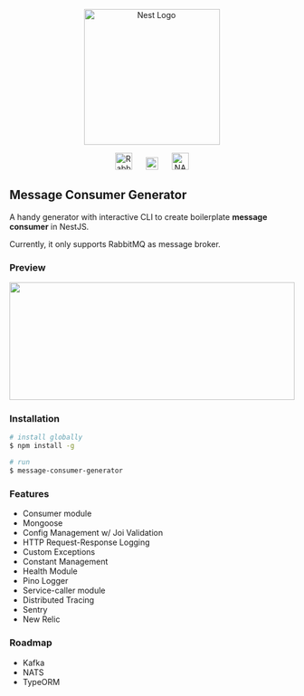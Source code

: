 <p align="center">
  <a href="http://nestjs.com/" target="blank"><img src="https://nestjs.com/img/logo_text.svg" width="240" alt="Nest Logo" /></a>
</p>
<p align="center">
  <a href="https://www.rabbitmq.com/" target="blank"><img src="https://cdn.worldvectorlogo.com/logos/rabbitmq.svg" width="30" alt="RabbitMQ" /></a>
  <a href="https://kafka.apache.org/" target="blank"><img src="https://cdn.worldvectorlogo.com/logos/kafka.svg" width="22" hspace="20" alt="Kafka" /></a>
  <a href="https://nats.io/" target="blank"><img src="https://cncf-branding.netlify.app/img/projects/nats/icon/color/nats-icon-color.svg" width="30" alt="NATS" /></a>
</p>

## Message Consumer Generator

A handy generator with interactive CLI to create boilerplate <b>message consumer</b> in NestJS.

Currently, it only supports RabbitMQ as message broker.

### Preview
<img src="https://user-images.githubusercontent.com/20465844/148654803-ee9834b7-4cf3-4ec6-b928-b4dce9073234.gif" width="504" height="208"/>

### Installation

```bash
# install globally
$ npm install -g

# run
$ message-consumer-generator
```

### Features
* Consumer module
* Mongoose
* Config Management w/ Joi Validation
* HTTP Request-Response Logging
* Custom Exceptions
* Constant Management
* Health Module
* Pino Logger
* Service-caller module
* Distributed Tracing
* Sentry
* New Relic

### Roadmap
* Kafka
* NATS
* TypeORM